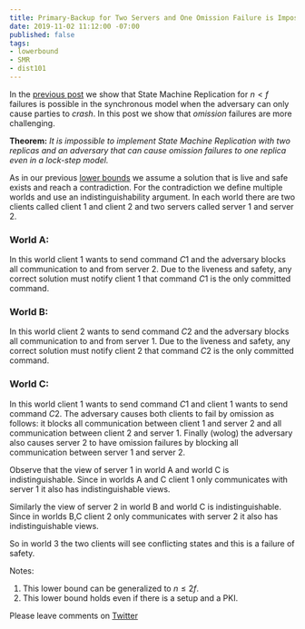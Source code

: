 ```yaml
---
title: Primary-Backup for Two Servers and One Omission Failure is Impossible
date: 2019-11-02 11:12:00 -07:00
published: false
tags:
- lowerbound
- SMR
- dist101
---
```


In the [previous post](https://decentralizedthoughts.github.io/2019-11-01-primary-backup/) we show that State Machine Replication for $n<f$ failures is possible in the synchronous model when the adversary can only cause parties to *crash*. In this post we show that *omission* failures are more challenging.

**Theorem:** *It is impossible to implement State Machine Replication with two replicas and an adversary that can cause omission failures to one replica even in a lock-step model.* 

As in our previous [lower bounds](https://decentralizedthoughts.github.io/2019-06-25-on-the-impossibility-of-byzantine-agreement-for-n-equals-3f-in-partial-synchrony/) we assume a solution that is live and safe exists and reach a contradiction. For the contradiction we define multiple worlds and use an indistinguishability argument. In each world there are two clients called client $1$ and client $2$ and two servers called server $1$ and server $2$.

### World A:
In this world client $1$ wants to send command $C1$ and the adversary blocks all communication to and from server $2$. Due to the liveness and safety, any correct solution must notify client $1$ that command $C1$ is the only committed command.

### World B:
In this world client $2$ wants to send command $C2$ and the adversary blocks all communication to and from server $1$. Due to the liveness and safety, any correct solution must notify client $2$ that command $C2$ is the only committed command.

### World C:
In this world client $1$ wants to send command $C1$ and client $1$ wants to send command $C2$. The adversary causes both clients to fail by omission as follows: it blocks all communication between client $1$ and server $2$ and all communication between client $2$ and server $1$. Finally (wolog) the adversary also causes server 2 to have omission failures by blocking all communication between server $1$ and server $2$.


Observe that the view of server 1 in world A and world C is indistinguishable. Since in worlds A and C client 1 only communicates with server 1 it also has indistinguishable views.

Similarly the view of server 2 in world B and world C is indistinguishable. Since in worlds B,C client 2 only communicates with server 2 it also has indistinguishable views.

So in world 3 the two clients will see conflicting states and this is a failure of safety.


Notes:
1. This lower bound can be generalized to $n\leq 2f$.
2. This lower bound holds even if there is a setup and a PKI.

Please leave comments on [Twitter]()
